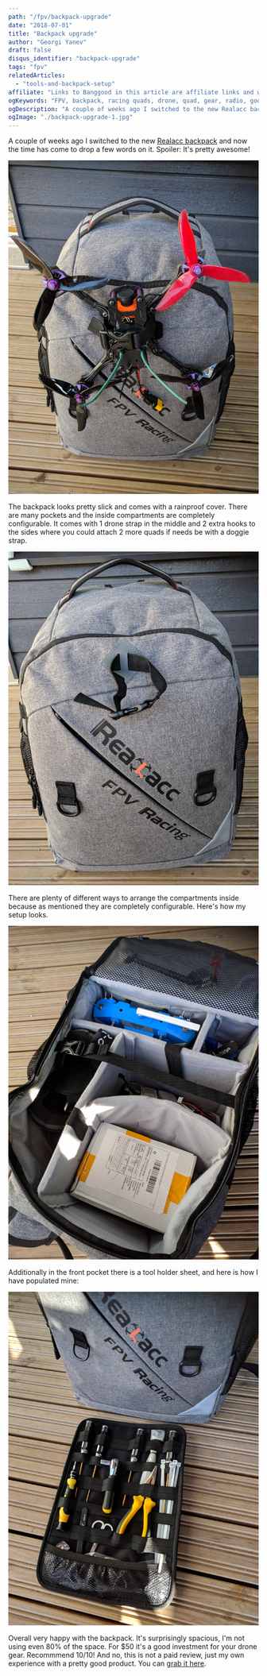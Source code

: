 ```yaml
---
path: "/fpv/backpack-upgrade"
date: "2018-07-01"
title: "Backpack upgrade"
author: "Georgi Yanev"
draft: false
disqus_identifier: "backpack-upgrade"
tags: "fpv"
relatedArticles:
  - "tools-and-backpack-setup"
affiliate: "Links to Banggood in this article are affiliate links and would support the blog if used to make a purchase."
ogKeywords: "FPV, backpack, racing quads, drone, quad, gear, radio, googles backpack"
ogDescription: "A couple of weeks ago I switched to the new Realacc backpack and now the time has come to drop a few words on it. Spoiler: It's pretty awesome!"
ogImage: "./backpack-upgrade-1.jpg"
---
```


A couple of weeks ago I switched to the new [Realacc backpack][1] and now the time has come to drop a few words on it.
Spoiler: It's pretty awesome!

![Realacc backpack with a drone attached to it](backpack-upgrade-1.jpg)

The backpack looks pretty slick and comes with a rainproof cover. There are many pockets and the inside compartments are completely configurable. It comes with 1 drone strap in the middle and 2 extra hooks to the sides where you could attach 2 more quads if needs be with a doggie strap.

![3 drone hooks/straps on the quad backpack](backpack-upgrade-2.jpg)

There are plenty of different ways to arrange the compartments inside because as mentioned they are completely configurable. Here's how my setup looks.

![Realacc inside compartment setup](backpack-upgrade-3.jpg)

Additionally in the front pocket there is a tool holder sheet, and here is how I have populated mine:

![Realacc tool holder sheet](backpack-upgrade-4.jpg)

Overall very happy with the backpack. It's surprisingly spacious, I'm not using even 80% of the space. For $50 it's a good investment for your drone gear. Recommmend 10/10! And no, this is not a paid review, just my own experience with a pretty good product. You can [grab it here][1].

[0]: Linkslist
[1]: https://bit.ly/realacc-backpack

